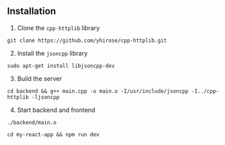 ## Installation
1. Clone the `cpp-httplib` library

`git clone https://github.com/yhirose/cpp-httplib.git`

2. Install the `jsoncpp` library

`sudo apt-get install libjsoncpp-dev`

3. Build the server

`cd backend && g++ main.cpp -o main.o -I/usr/include/jsoncpp -I../cpp-httplib -ljsoncpp`

4. Start backend and frontend

`./backend/main.o`

`cd my-react-app && npm run dev`
